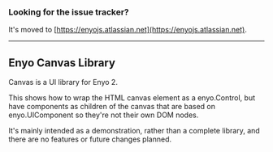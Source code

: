 ### Looking for the issue tracker?
It's moved to [https://enyojs.atlassian.net](https://enyojs.atlassian.net).

---

## Enyo Canvas Library

Canvas is a UI library for Enyo 2.

This shows how to wrap the HTML canvas element as a enyo.Control, but have
components as children of the canvas that are based on enyo.UIComponent so
they're not their own DOM nodes.

It's mainly intended as a demonstration, rather than a complete library, and
there are no features or future changes planned.
